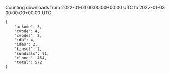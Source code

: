 
Counting downloads from 2022-01-01 00:00:00+00:00 UTC to 2022-01-03 00:00:00+00:00 UTC

```
{
    "arkode": 3,
    "cvode": 4,
    "cvodes": 2,
    "ida": 4,
    "idas": 2,
    "kinsol": 2,
    "sundials": 91,
    "clones": 464,
    "total": 572
}
```

